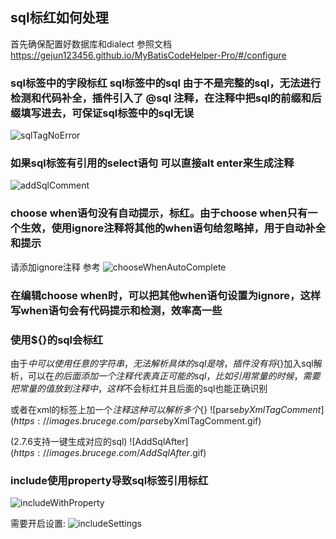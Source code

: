 ## sql标红如何处理

首先确保配置好数据库和dialect 参照文档 https://gejun123456.github.io/MyBatisCodeHelper-Pro/#/configure


### sql标签中的字段标红 sql标签中的sql 由于不是完整的sql，无法进行检测和代码补全，插件引入了 @sql 注释，在注释中把sql的前缀和后缀填写进去，可保证sql标签中的sql无误  

![sqlTagNoError](https://images.brucege.com/sqlTagNoError.gif)

### 如果sql标签有引用的select语句 可以直接alt enter来生成注释  

![addSqlComment](https://images.brucege.com/addSqlComment.gif)

### choose when语句没有自动提示，标红。由于choose when只有一个生效，使用ignore注释将其他的when语句给忽略掉，用于自动补全和提示  

请添加ignore注释 参考
![chooseWhenAutoComplete](https://images.brucege.com/chooseWhenAutoComplete.gif)

### 在编辑choose when时，可以把其他when语句设置为ignore，这样写when语句会有代码提示和检测，效率高一些


### 使用${}的sql会标红

由于$中可以使用任意的字符串，无法解析具体的sql是啥，插件没有将${}加入sql解析，可以在${}的后面添加一个注释代表真正可能的sql，比如引用常量的时候，需要把常量的值放到注释中
，这样$不会标红并且后面的sql也能正确识别

或者在xml的标签上加一个$注释 这种可以解析多个${}
![parse$byXmlTagComment](https://images.brucege.com/parse$byXmlTagComment.gif)

(2.7.6支持一键生成对应的sql)
![AddSqlAfter$](https://images.brucege.com/AddSqlAfter$.gif)


### include使用property导致sql标签引用标红
![includeWithProperty](https://images.brucege.com/supportIncludeWithProperty.png)

需要开启设置:
![includeSettings](https://images.brucege.com/includeWithPropertySettings.png)
